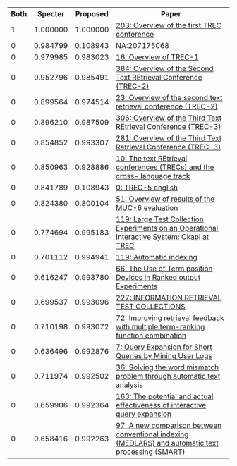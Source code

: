 <html><table><tr>
<th>Both</th>
<th>Specter</th>
<th>Proposed</th>
<th>Paper</th>
</tr>
<tr>
<td>1</td>
<td>1.000000</td>
<td>1.000000</td>
<td><a href="https://www.semanticscholar.org/paper/727c7527c3981db176d3357344bd00419309c633">203: Overview of the first TREC conference</a></td>
</tr>
<tr>
<td>0</td>
<td>0.984799</td>
<td>0.108943</td>
<td>NA:207175068</td>
</tr>
<tr>
<td>0</td>
<td>0.979985</td>
<td>0.983023</td>
<td><a href="https://www.semanticscholar.org/paper/3db5acab407f3fab7303610fa65fb82d883f530a">16: Overview of TREC-1</a></td>
</tr>
<tr>
<td>0</td>
<td>0.952796</td>
<td>0.985491</td>
<td><a href="https://www.semanticscholar.org/paper/c1168df8436f10b279594a440cbde69f4bef0583">384: Overview of the Second Text REtrieval Conference (TREC-2)</a></td>
</tr>
<tr>
<td>0</td>
<td>0.899564</td>
<td>0.974514</td>
<td><a href="https://www.semanticscholar.org/paper/41a43d329d2f1a056b919fa60925ad6532c20ea8">23: Overview of the second text retrieval conference (TREC-2)</a></td>
</tr>
<tr>
<td>0</td>
<td>0.896210</td>
<td>0.987509</td>
<td><a href="https://www.semanticscholar.org/paper/3d49df3eb2daf21fc508d82b1d96e3fdb1d29a75">306: Overview of the Third Text REtrieval Conference (TREC-3)</a></td>
</tr>
<tr>
<td>0</td>
<td>0.854852</td>
<td>0.993307</td>
<td><a href="https://www.semanticscholar.org/paper/1acfa730407aae835418c9381a3fb31f23fae494">281: Overview of the Third Text Retrieval Conference (TREC-3)</a></td>
</tr>
<tr>
<td>0</td>
<td>0.850963</td>
<td>0.928886</td>
<td><a href="https://www.semanticscholar.org/paper/9566d3a530d2c06eb23fd0dcd9f5f9fed2c80d4a">10: The text REtrieval conferences (TRECs) and the cross- language track</a></td>
</tr>
<tr>
<td>0</td>
<td>0.841789</td>
<td>0.108943</td>
<td><a href="https://www.semanticscholar.org/paper/30784627105480811516cb59b74780ab872d8018">0: TREC-5 english</a></td>
</tr>
<tr>
<td>0</td>
<td>0.824380</td>
<td>0.800104</td>
<td><a href="https://www.semanticscholar.org/paper/63b8c1022505013e2242d14e50508b0921e781a9">51: Overview of results of the MUC-6 evaluation</a></td>
</tr>
<tr>
<td>0</td>
<td>0.774694</td>
<td>0.995183</td>
<td><a href="https://www.semanticscholar.org/paper/34d64c55a84b042a89307ad29e12d6febff88cec">119: Large Test Collection Experiments on an Operational, Interactive System: Okapi at TREC</a></td>
</tr>
<tr>
<td>0</td>
<td>0.701112</td>
<td>0.994941</td>
<td><a href="https://www.semanticscholar.org/paper/29cbbe75c31b5a0a253791014ab1dcc6c4da5f1b">119: Automatic indexing</a></td>
</tr>
<tr>
<td>0</td>
<td>0.616247</td>
<td>0.993780</td>
<td><a href="https://www.semanticscholar.org/paper/0905fae986c9b2c90f0f6ee2f3d33ad67d079912">66: The Use of Term position Devices in Ranked output Experiments</a></td>
</tr>
<tr>
<td>0</td>
<td>0.699537</td>
<td>0.993096</td>
<td><a href="https://www.semanticscholar.org/paper/5314d66ac3b60f0f3f6b8c5e16bc4bceb452adc6">227: INFORMATION RETRIEVAL TEST COLLECTIONS</a></td>
</tr>
<tr>
<td>0</td>
<td>0.710198</td>
<td>0.993072</td>
<td><a href="https://www.semanticscholar.org/paper/c36a1a26e2133770749e1be8f8688c4f9da25c8a">72: Improving retrieval feedback with multiple term-ranking function combination</a></td>
</tr>
<tr>
<td>0</td>
<td>0.636496</td>
<td>0.992876</td>
<td><a href="https://www.semanticscholar.org/paper/ceaa8ff114a734f73b7c569b2c38c24ea2717112">7: Query Expansion for Short Queries by Mining User Logs</a></td>
</tr>
<tr>
<td>0</td>
<td>0.711974</td>
<td>0.992502</td>
<td><a href="https://www.semanticscholar.org/paper/ea48f1a4c2f5fd17fa5e17a3d3f00a716f0d48b5">36: Solving the word mismatch problem through automatic text analysis</a></td>
</tr>
<tr>
<td>0</td>
<td>0.659906</td>
<td>0.992364</td>
<td><a href="https://www.semanticscholar.org/paper/e59e39c6f6c98510912460565493fcb5b69fdbdf">163: The potential and actual effectiveness of interactive query expansion</a></td>
</tr>
<tr>
<td>0</td>
<td>0.658416</td>
<td>0.992263</td>
<td><a href="https://www.semanticscholar.org/paper/8973172d1f99b5d6003333936f1b91c761bf343f">97: A new comparison between conventional indexing (MEDLARS) and automatic text processing (SMART)</a></td>
</tr>
</table></html>
